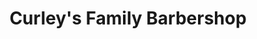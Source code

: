 ---
title: "Curley's Family Barbershop"
url: /tucson/curleys-family-barbershop/
shop: hairdresser
---